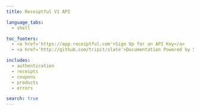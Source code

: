 ```yaml
---
title: Receiptful V1 API

language_tabs:
  - shell

toc_footers:
  - <a href='https://app.receiptful.com'>Sign Up for an API Key</a>
  - <a href='http://github.com/tripit/slate'>Documentation Powered by Slate</a>

includes:
  - authentication
  - receipts
  - coupons
  - products
  - errors

search: true
---
```

